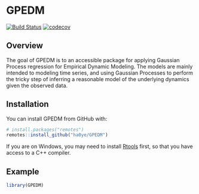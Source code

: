 
<!-- README.md is generated from README.Rmd. Please edit that file -->

# GPEDM

<!-- badges: start -->

[![Build
Status](https://travis-ci.org/ha0ye/GPEDM.svg?branch=master)](https://travis-ci.org/ha0ye/GPEDM)
[![codecov](https://codecov.io/gh/ha0ye/GPEDM/branch/master/graph/badge.svg)](https://codecov.io/gh/ha0ye/GPEDM)
<!-- badges: end -->

## Overview

The goal of GPEDM is to an accessible package for applying Gaussian
Process regression for Empirical Dynamic Modeling. The models are mainly
intended to modeling time series, and using Gaussian Processes to
perform the tricky step of inferring a reasonable model of the
underlying dynamics given the observed data.

## Installation

You can install GPEDM from GitHub with:

``` r
# install.packages("remotes")
remotes::install_github("ha0ye/GPEDM")
```

If you are on Windows, you may need to install
[Rtools](https://cran.r-project.org/bin/windows/Rtools/) first, so that
you have access to a C++ compiler.

## Example

``` r
library(GPEDM)
```
